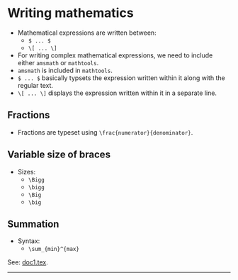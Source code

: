 # Writing mathematics
* Mathematical expressions are written between:
	* `$ ... $`
	* `\[ ... \]`
* For writing complex mathematical expressions, we need to include either `amsmath` or `mathtools`.
* `amsmath` is included in `mathtools`.
* `$ ... $` basically typsets the expression written within it along with the regular text.
* `\[ ... \]` displays the expression written within it in a separate line.

## Fractions
* Fractions are typeset using `\frac{numerator}{denominator}`.

## Variable size of braces
* Sizes:
	* `\Bigg`
	* `\bigg`
	* `\Big`
	* `\big`

## Summation
* Syntax:
	* `\sum_{min}^{max}`

See: [doc1.tex](https://github.com/0x50-0x42/latex/blob/LaTeX/Topic3/session6/doc1.tex).

---
